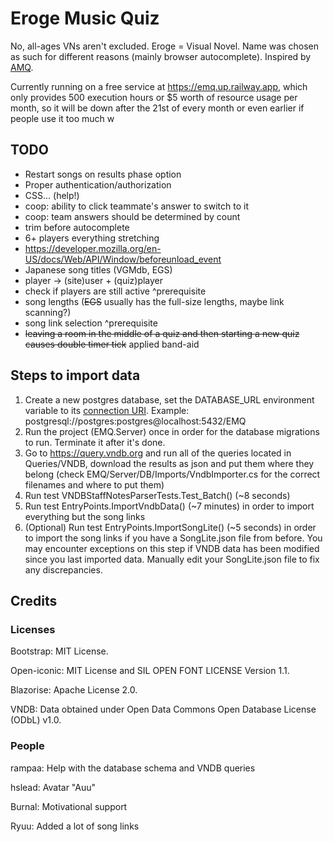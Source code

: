 # Eroge Music Quiz

No, all-ages VNs aren't excluded. Eroge = Visual Novel. Name was chosen as such for different reasons (mainly browser
autocomplete). Inspired by [AMQ](https://animemusicquiz.com/).

Currently running on a free service at https://emq.up.railway.app, which only provides 500 execution hours or $5 worth
of resource usage per month, so it will be down after the 21st of every month or even earlier if people use it too much
w

## TODO

* Restart songs on results phase option
* Proper authentication/authorization
* CSS... (help!)
* coop: ability to click teammate's answer to switch to it
* coop: team answers should be determined by count
* trim before autocomplete
* 6+ players everything stretching
* https://developer.mozilla.org/en-US/docs/Web/API/Window/beforeunload_event
* Japanese song titles (VGMdb, EGS)
* player -> (site)user + (quiz)player
* check if players are still active ^prerequisite
* song lengths (~~EGS~~ usually has the full-size lengths, maybe link scanning?)
* song link selection ^prerequisite
* ~~leaving a room in the middle of a quiz and then starting a new quiz causes double timer tick~~ applied band-aid

## Steps to import data

1. Create a new postgres database, set the DATABASE_URL environment variable to
   its [connection URI](https://www.postgresql.org/docs/current/libpq-connect.html#LIBPQ-CONNSTRING). Example:
   postgresql://postgres:postgres@localhost:5432/EMQ
2. Run the project (EMQ.Server) once in order for the database migrations to run. Terminate it after it's done.
3. Go to https://query.vndb.org and run all of the queries located in Queries/VNDB, download the results as json and put
   them where they belong (check EMQ/Server/DB/Imports/VndbImporter.cs for the correct filenames and where to put them)
4. Run test VNDBStaffNotesParserTests.Test_Batch() (~8 seconds)
5. Run test EntryPoints.ImportVndbData() (~7 minutes) in order to import everything but the song links
6. (Optional) Run test EntryPoints.ImportSongLite() (~5 seconds) in order to import the song links if you have a
   SongLite.json file from before. You may encounter exceptions on this step if VNDB data has been modified since you
   last imported data. Manually edit your SongLite.json file to fix any discrepancies.

## Credits

### Licenses

Bootstrap: MIT License.

Open-iconic: MIT License and SIL OPEN FONT LICENSE Version 1.1.

Blazorise: Apache License 2.0.

VNDB: Data obtained under Open Data Commons Open Database License (ODbL) v1.0.

### People

rampaa: Help with the database schema and VNDB queries

hslead: Avatar "Auu"

Burnal: Motivational support

Ryuu: Added a lot of song links
